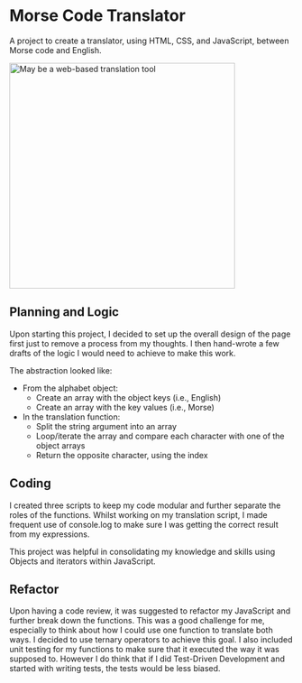 # Morse Code Translator

A project to create a translator, using HTML, CSS, and JavaScript, between Morse code and English.

<img src="./assets/development-project-02.png" alt="May be a web-based translation tool" height=400>

## Planning and Logic

Upon starting this project, I decided to set up the overall design of the page first just to remove a process from my thoughts. I then hand-wrote a few drafts of the logic I would need to achieve to make this work.

The abstraction looked like:

-   From the alphabet object:
    -   Create an array with the object keys (i.e., English)
    -   Create an array with the key values (i.e., Morse)
-   In the translation function:
    -   Split the string argument into an array
    -   Loop/iterate the array and compare each character with one of the object arrays
    -   Return the opposite character, using the index

## Coding

I created three scripts to keep my code modular and further separate the roles of the functions. Whilst working on my translation script, I made frequent use of console.log to make sure I was getting the correct result from my expressions.

This project was helpful in consolidating my knowledge and skills using Objects and iterators within JavaScript.

## Refactor

Upon having a code review, it was suggested to refactor my JavaScript and further break down the functions. This was a good challenge for me, especially to think about how I could use one function to translate both ways. I decided to use ternary operators to achieve this goal. I also included unit testing for my functions to make sure that it executed the way it was supposed to. However I do think that if I did Test-Driven Development and started with writing tests, the tests would be less biased.
